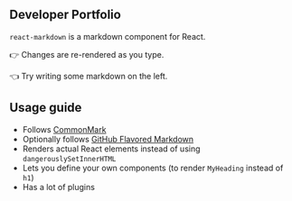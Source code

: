 ## Developer Portfolio

`react-markdown` is a markdown component for React.

👉 Changes are re-rendered as you type.

👈 Try writing some markdown on the left.

## Usage guide

* Follows [CommonMark](https://commonmark.org)
* Optionally follows [GitHub Flavored Markdown](https://github.github.com/gfm/)
* Renders actual React elements instead of using `dangerouslySetInnerHTML`
* Lets you define your own components (to render `MyHeading` instead of `h1`)
* Has a lot of plugins
